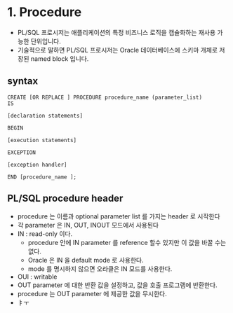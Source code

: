 # 1. Procedure
- PL/SQL 프로시저는 애플리케이션의 특정 비즈니스 로직을 캡슐화하는 재사용 가능한 단위입니다. 
- 기술적으로 말하면 PL/SQL 프로시저는 Oracle 데이터베이스에 스키마 개체로 저장된 named block 입니다.

## syntax
```oracle-sql
CREATE [OR REPLACE ] PROCEDURE procedure_name (parameter_list)     
IS
```
```
[declaration statements]

BEGIN

[execution statements]

EXCEPTION

[exception handler]

END [procedure_name ];
```
## PL/SQL procedure header
- procedure 는 이름과 optional parameter list 를 가지는 header 로 시작한다
- 각 parameter 은 IN, OUT, INOUT 모드에서 사용된다 
- IN : read-only 이다. 
  - procedure 안에 IN parameter 를 reference 할수 있지만 이 값을 바꿀 수는 없다. 
  - Oracle 은 IN 을 default mode 로 사용한다.
  - mode 를 명시하지 않으면 오라클은 IN 모드를 사용한다.
- OUI : writable
- OUT parameter 에 대한 반환 값을 설정하고, 값을 호출 프로그램에 반환한다.
- procedure 는 OUT parameter 에 제공한 값을 무시한다.
- ㅑㅜ